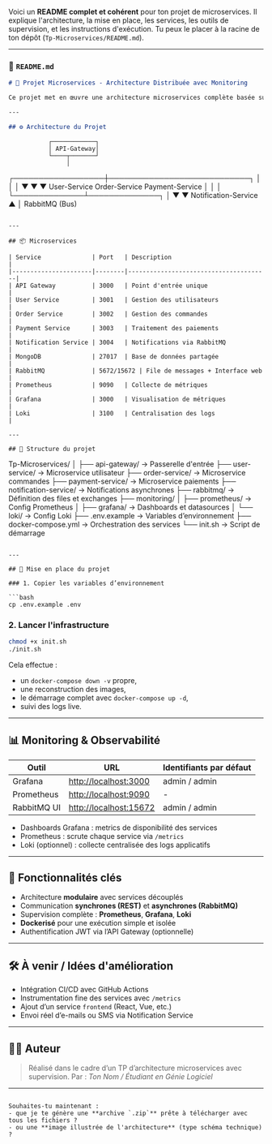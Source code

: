 Voici un **README complet et cohérent** pour ton projet de microservices. Il explique l'architecture, la mise en place, les services, les outils de supervision, et les instructions d'exécution. Tu peux le placer à la racine de ton dépôt (`Tp-Microservices/README.md`).

---

### 📄 `README.md`

```markdown
# 🧩 Projet Microservices - Architecture Distribuée avec Monitoring

Ce projet met en œuvre une architecture microservices complète basée sur Node.js, MongoDB, Docker, RabbitMQ, Prometheus, Grafana, et Loki.

---

## ⚙️ Architecture du Projet

```

```
           ┌────────────┐
           │ API-Gateway│
           └────┬───────┘
                │
```

┌──────────────────┼────────────────────────────┐
│                  │                            │
▼                  ▼                            ▼
User-Service   Order-Service              Payment-Service
│              │                            │
└──────────────┴──────────────┐             │
▼             ▼
Notification-Service
▲
│
RabbitMQ (Bus)

```

---

## 📦 Microservices

| Service              | Port   | Description                           |
|----------------------|--------|---------------------------------------|
| API Gateway          | 3000   | Point d'entrée unique                 |
| User Service         | 3001   | Gestion des utilisateurs              |
| Order Service        | 3002   | Gestion des commandes                 |
| Payment Service      | 3003   | Traitement des paiements              |
| Notification Service | 3004   | Notifications via RabbitMQ            |
| MongoDB              | 27017  | Base de données partagée              |
| RabbitMQ             | 5672/15672 | File de messages + Interface web |
| Prometheus           | 9090   | Collecte de métriques                 |
| Grafana              | 3000   | Visualisation de métriques            |
| Loki                 | 3100   | Centralisation des logs               |

---

## 📁 Structure du projet

```

Tp-Microservices/
│
├── api-gateway/                 → Passerelle d'entrée
├── user-service/                → Microservice utilisateur
├── order-service/               → Microservice commandes
├── payment-service/             → Microservice paiements
├── notification-service/        → Notifications asynchrones
├── rabbitmq/                    → Définition des files et exchanges
├── monitoring/
│   ├── prometheus/              → Config Prometheus
│   ├── grafana/                 → Dashboards et datasources
│   └── loki/                    → Config Loki
├── .env.example                 → Variables d’environnement
├── docker-compose.yml          → Orchestration des services
└── init.sh                     → Script de démarrage

````

---

## 🚀 Mise en place du projet

### 1. Copier les variables d’environnement

```bash
cp .env.example .env
````

### 2. Lancer l'infrastructure

```bash
chmod +x init.sh
./init.sh
```

Cela effectue :

* un `docker-compose down -v` propre,
* une reconstruction des images,
* le démarrage complet avec `docker-compose up -d`,
* suivi des logs live.

---

## 📊 Monitoring & Observabilité

| Outil       | URL                                              | Identifiants par défaut |
| ----------- | ------------------------------------------------ | ----------------------- |
| Grafana     | [http://localhost:3000](http://localhost:3000)   | admin / admin           |
| Prometheus  | [http://localhost:9090](http://localhost:9090)   | -                       |
| RabbitMQ UI | [http://localhost:15672](http://localhost:15672) | admin / admin           |

* Dashboards Grafana : metrics de disponibilité des services
* Prometheus : scrute chaque service via `/metrics`
* Loki (optionnel) : collecte centralisée des logs applicatifs

---

## 📝 Fonctionnalités clés

* Architecture **modulaire** avec services découplés
* Communication **synchrones (REST)** et **asynchrones (RabbitMQ)**
* Supervision complète : **Prometheus**, **Grafana**, **Loki**
* **Dockerisé** pour une exécution simple et isolée
* Authentification JWT via l’API Gateway (optionnelle)

---

## 🛠️ À venir / Idées d'amélioration

* Intégration CI/CD avec GitHub Actions
* Instrumentation fine des services avec `/metrics`
* Ajout d’un service `frontend` (React, Vue, etc.)
* Envoi réel d’e-mails ou SMS via Notification Service

---

## 👨‍💻 Auteur

> Réalisé dans le cadre d’un TP d’architecture microservices avec supervision.
> Par : *Ton Nom / Étudiant en Génie Logiciel*

---

```

Souhaites-tu maintenant :
- que je te génère une **archive `.zip`** prête à télécharger avec tous les fichiers ?
- ou une **image illustrée de l'architecture** (type schéma technique) ?
```

